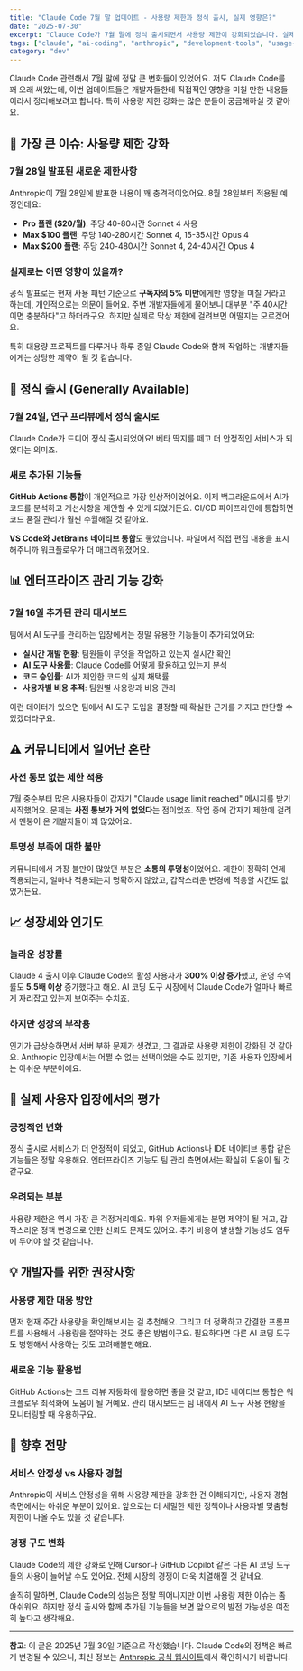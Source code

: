 ```yaml
---
title: "Claude Code 7월 말 업데이트 - 사용량 제한과 정식 출시, 실제 영향은?"
date: "2025-07-30"
excerpt: "Claude Code가 7월 말에 정식 출시되면서 사용량 제한이 강화되었습니다. 실제 개발자들에게 미치는 영향과 새로운 기능들을 솔직하게 분석해봤습니다."
tags: ["claude", "ai-coding", "anthropic", "development-tools", "usage-limits"]
category: "dev"
---
```


Claude Code 관련해서 7월 말에 정말 큰 변화들이 있었어요. 저도 Claude Code를 꽤 오래 써왔는데, 이번 업데이트들은 개발자들한테 직접적인 영향을 미칠 만한 내용들이라서 정리해보려고 합니다. 특히 사용량 제한 강화는 많은 분들이 궁금해하실 것 같아요.

## 🚨 가장 큰 이슈: 사용량 제한 강화

### 7월 28일 발표된 새로운 제한사항

Anthropic이 7월 28일에 발표한 내용이 꽤 충격적이었어요. 8월 28일부터 적용될 예정인데요:

- **Pro 플랜 ($20/월)**: 주당 40-80시간 Sonnet 4 사용
- **Max $100 플랜**: 주당 140-280시간 Sonnet 4, 15-35시간 Opus 4  
- **Max $200 플랜**: 주당 240-480시간 Sonnet 4, 24-40시간 Opus 4

### 실제로는 어떤 영향이 있을까?

공식 발표로는 현재 사용 패턴 기준으로 **구독자의 5% 미만**에게만 영향을 미칠 거라고 하는데, 개인적으로는 의문이 들어요. 주변 개발자들에게 물어보니 대부분 "주 40시간이면 충분하다"고 하더라구요. 하지만 실제로 막상 제한에 걸려보면 어떨지는 모르겠어요.

특히 대용량 프로젝트를 다루거나 하루 종일 Claude Code와 함께 작업하는 개발자들에게는 상당한 제약이 될 것 같습니다.

## 🎉 정식 출시 (Generally Available)

### 7월 24일, 연구 프리뷰에서 정식 출시로

Claude Code가 드디어 정식 출시되었어요! 베타 딱지를 떼고 더 안정적인 서비스가 되었다는 의미죠.

### 새로 추가된 기능들

**GitHub Actions 통합**이 개인적으로 가장 인상적이었어요. 이제 백그라운드에서 AI가 코드를 분석하고 개선사항을 제안할 수 있게 되었거든요. CI/CD 파이프라인에 통합하면 코드 품질 관리가 훨씬 수월해질 것 같아요.

**VS Code와 JetBrains 네이티브 통합**도 좋았습니다. 파일에서 직접 편집 내용을 표시해주니까 워크플로우가 더 매끄러워졌어요.

## 📊 엔터프라이즈 관리 기능 강화

### 7월 16일 추가된 관리 대시보드

팀에서 AI 도구를 관리하는 입장에서는 정말 유용한 기능들이 추가되었어요:

- **실시간 개발 현황**: 팀원들이 무엇을 작업하고 있는지 실시간 확인
- **AI 도구 사용률**: Claude Code를 어떻게 활용하고 있는지 분석  
- **코드 승인률**: AI가 제안한 코드의 실제 채택률
- **사용자별 비용 추적**: 팀원별 사용량과 비용 관리

이런 데이터가 있으면 팀에서 AI 도구 도입을 결정할 때 확실한 근거를 가지고 판단할 수 있겠더라구요.

## ⚠️ 커뮤니티에서 일어난 혼란

### 사전 통보 없는 제한 적용

7월 중순부터 많은 사용자들이 갑자기 "Claude usage limit reached" 메시지를 받기 시작했어요. 문제는 **사전 통보가 거의 없었다**는 점이었죠. 작업 중에 갑자기 제한에 걸려서 멘붕이 온 개발자들이 꽤 많았어요.

### 투명성 부족에 대한 불만

커뮤니티에서 가장 불만이 많았던 부분은 **소통의 투명성**이었어요. 제한이 정확히 언제 적용되는지, 얼마나 적용되는지 명확하지 않았고, 갑작스러운 변경에 적응할 시간도 없었거든요.

## 📈 성장세와 인기도

### 놀라운 성장률

Claude 4 출시 이후 Claude Code의 활성 사용자가 **300% 이상 증가**했고, 운영 수익률도 **5.5배 이상** 증가했다고 해요. AI 코딩 도구 시장에서 Claude Code가 얼마나 빠르게 자리잡고 있는지 보여주는 수치죠.

### 하지만 성장의 부작용

인기가 급상승하면서 서버 부하 문제가 생겼고, 그 결과로 사용량 제한이 강화된 것 같아요. Anthropic 입장에서는 어쩔 수 없는 선택이었을 수도 있지만, 기존 사용자 입장에서는 아쉬운 부분이에요.

## 🎯 실제 사용자 입장에서의 평가

### 긍정적인 변화

정식 출시로 서비스가 더 안정적이 되었고, GitHub Actions나 IDE 네이티브 통합 같은 기능들은 정말 유용해요. 엔터프라이즈 기능도 팀 관리 측면에서는 확실히 도움이 될 것 같구요.

### 우려되는 부분

사용량 제한은 역시 가장 큰 걱정거리예요. 파워 유저들에게는 분명 제약이 될 거고, 갑작스러운 정책 변경으로 인한 신뢰도 문제도 있어요. 추가 비용이 발생할 가능성도 염두에 두어야 할 것 같습니다.

## 💡 개발자를 위한 권장사항

### 사용량 제한 대응 방안

먼저 현재 주간 사용량을 확인해보시는 걸 추천해요. 그리고 더 정확하고 간결한 프롬프트를 사용해서 사용량을 절약하는 것도 좋은 방법이구요. 필요하다면 다른 AI 코딩 도구도 병행해서 사용하는 것도 고려해볼만해요.

### 새로운 기능 활용법

GitHub Actions는 코드 리뷰 자동화에 활용하면 좋을 것 같고, IDE 네이티브 통합은 워크플로우 최적화에 도움이 될 거예요. 관리 대시보드는 팀 내에서 AI 도구 사용 현황을 모니터링할 때 유용하구요.

## 🔮 향후 전망

### 서비스 안정성 vs 사용자 경험

Anthropic이 서비스 안정성을 위해 사용량 제한을 강화한 건 이해되지만, 사용자 경험 측면에서는 아쉬운 부분이 있어요. 앞으로는 더 세밀한 제한 정책이나 사용자별 맞춤형 제한이 나올 수도 있을 것 같습니다.

### 경쟁 구도 변화

Claude Code의 제한 강화로 인해 Cursor나 GitHub Copilot 같은 다른 AI 코딩 도구들의 사용이 늘어날 수도 있어요. 전체 시장의 경쟁이 더욱 치열해질 것 같네요.

솔직히 말하면, Claude Code의 성능은 정말 뛰어나지만 이번 사용량 제한 이슈는 좀 아쉬워요. 하지만 정식 출시와 함께 추가된 기능들을 보면 앞으로의 발전 가능성은 여전히 높다고 생각해요.

---

**참고**: 이 글은 2025년 7월 30일 기준으로 작성했습니다. Claude Code의 정책은 빠르게 변경될 수 있으니, 최신 정보는 [Anthropic 공식 웹사이트](https://anthropic.com)에서 확인하시기 바랍니다.